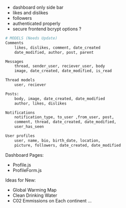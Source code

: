 - dashboard only side bar
- likes and dislikes
- followers
- authenticated properly
- secure frontend bcrypt options ?



```sh
# MODELS (Needs Update)
Comments	
    likes, dislikes, comment, date_created
    date_modified, author, post, parent

Messages
    thread, sender_user, reciever_user, body
    image, date_created, date_modified, is_read	

Thread models	
    user, reciever

Posts:
    body, image, date_created, date_modified
    author, likes, dislikes

Notifications
    notification_type, to_user ,from_user, post, 
    comment, thread, date_created, date_modified,
    user_has_seen

User profiles    
    user, name, bio, birth_date, location,
    picture, followers, date_created, date_modified	
```

Dashboard Pages:
- Profile.js
- ProfileForm.js

Ideas for New:
- Global Warming Map
- Clean Drinking Water
- C02 Emmissions on Each continent
...